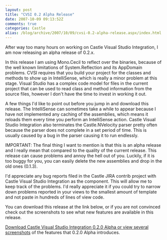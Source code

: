 ```yaml
---
layout: post
title: "CVSI 0.2 Alpha Release"
date: 2007-10-09 09:13:52Z
comments: true
categories: Castle
alias: /blog/archive/2007/10/09/cvsi-0.2-alpha-release.aspx/index.html
---
```


After way too many hours on working on Castle Visual Studio Integration, I am now releasing an alpha release of 0.2.x.

In this release I am using Mono.Cecil to reflect over the binaries, because of the well known limitations of System.Reflection and its
AppDomain problems. CVSI requires that you build your project for the classes and methods to show up in IntelliSense, which is really
a minor problem at this stage. Visual Studio has a complex code model for files in the current project that can be used to read class
and method information from the source files, however I don't have the time to invest in working it out.

A few things I'd like to point out before you jump in and download this release. The IntelliSense can sometimes take a while to appear
because I have not implemented any caching of the assemblies, which means it reloads them every time you perform an IntelliSense action.
Castle Visual Studio Integration also terminates the Castle.NVelocity parser pretty often because the parser does not complete in a set
period of time. This is usually caused by a bug in the parser causing it to run endlessly.

IMPORTANT: The final thing I want to mention is that this is an alpha release and I really mean that compared to the quality of the current
release. This release can cause problems and annoy the hell out of you. Luckily, if it is too buggy for you, you can easily delete the new
assemblies and drop in the old ones (0.1.3).

I'd appreciate any bug reports filed in the Castle JIRA contrib project with Castle Visual Studio Integration as the component. This will
allow me to keep track of the problems. I'd really appreciate it if you could try to narrow down problems reported in your views to the
smallest amount of template and not paste in hundreds of lines of view code.

You can download this release at the link below, or if you are not convinced check out the screenshots to see what new features are available
in this release.

[Download Castle Visual Studio Integration 0.2.0 Alpha or view several screenshots](/projects/cvsi/) of the features that 0.2.0 Alpha introduces.
